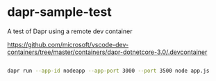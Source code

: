 # dapr-sample-test
A test of Dapr using a remote dev container

https://github.com/microsoft/vscode-dev-containers/tree/master/containers/dapr-dotnetcore-3.0/.devcontainer

```bash

dapr run --app-id nodeapp --app-port 3000 --port 3500 node app.js

```